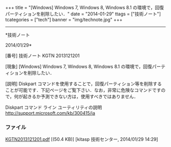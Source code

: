﻿+++
title = "[Windows] Windows 7, Windows 8, Windows 8.1 の環境で，回復パーティションを削除したい．"
date = "2014-01-29"
ttags = ["技術ノート"]
tcategories = ["tech"]
banner = "img/technote.jpg"
+++

-----------------------------------------------------------------------------------------------------------------------------

*技術ノート

2014/01/29*


[番号]
技術ノート KGTN 2013121201

[現象]
[Windows] Windows 7, Windows 8, Windows 8.1
の環境で，回復パーティションを削除したい．

[説明]
Diskpart
コマンドを使用することで，回復パーティション等を削除することが可能です．下記ページをご覧下さい．なお，非常に危険なコマンドですので，何が起きるか予測できない方は，使用すべきではありません．

Diskpart コマンド ライン ユーティリティの説明
<http://support.microsoft.com/kb/300415/ja>


### ファイル

 
 


[KGTN2013121201.pdf](http://techreport.kitasp.net/attachments/download/1456/KGTN2013121201.pdf)
 [(50.4 KB)] [kitasp 技術センター, 2014/01/29
14:29]


 


 

